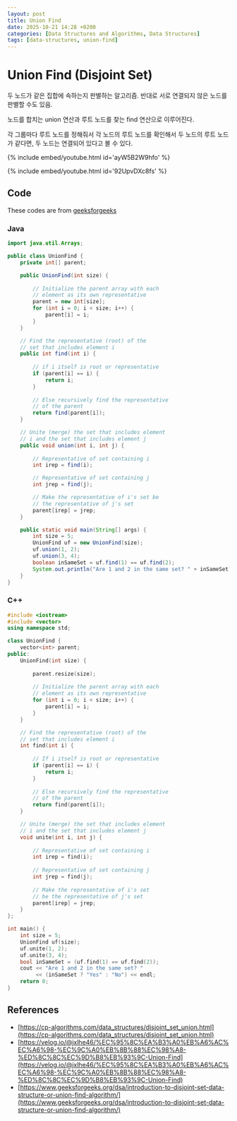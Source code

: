 ```yaml
---
layout: post
title: Union Find
date: 2025-10-21 14:28 +0200
categories: [Data Structures and Algorithms, Data Structures]
tags: [data-structures, union-find]
---
```


# Union Find (Disjoint Set)


두 노드가 같은 집합에 속하는지 판별하는 알고리즘. 반대로 서로 연결되지 않은 노드를 판별할 수도 있음.

노드를 합치는 union 연산과 루트 노드를 찾는 find 연산으로 이루어진다. 

각 그룹마다 루트 노드를 정해줘서 각 노드의 루트 노드를 확인해서 두 노드의 루트 노드가 같다면, 두 노드는 연결되어 있다고 볼 수 있다.


{% include embed/youtube.html id='ayW5B2W9hfo' %}

{% include embed/youtube.html id='92UpvDXc8fs' %}


## Code

These codes are from [geeksforgeeks](https://www.geeksforgeeks.org/dsa/introduction-to-disjoint-set-data-structure-or-union-find-algorithm/)

### Java

```java
import java.util.Arrays;

public class UnionFind {
    private int[] parent;

    public UnionFind(int size) {
      
        // Initialize the parent array with each 
        // element as its own representative
        parent = new int[size];
        for (int i = 0; i < size; i++) {
            parent[i] = i;
        }
    }

    // Find the representative (root) of the 
    // set that includes element i
    public int find(int i) {
      
        // if i itself is root or representative
        if (parent[i] == i) {
            return i;
        }
      
        // Else recursively find the representative
        // of the parent 
        return find(parent[i]);
    }

    // Unite (merge) the set that includes element 
    // i and the set that includes element j
    public void union(int i, int j) {
      
        // Representative of set containing i
        int irep = find(i);

        // Representative of set containing j
        int jrep = find(j);

        // Make the representative of i's set be 
        // the representative of j's set
        parent[irep] = jrep;
    }

    public static void main(String[] args) {
        int size = 5;
        UnionFind uf = new UnionFind(size);
        uf.union(1, 2);
        uf.union(3, 4);
        boolean inSameSet = uf.find(1) == uf.find(2);
        System.out.println("Are 1 and 2 in the same set? " + inSameSet);
    }
}
```

### C++

```c++
#include <iostream>
#include <vector>
using namespace std;

class UnionFind {
    vector<int> parent;
public:
    UnionFind(int size) {
      
        parent.resize(size);
      
        // Initialize the parent array with each 
        // element as its own representative
        for (int i = 0; i < size; i++) {
            parent[i] = i;
        }
    }

    // Find the representative (root) of the
    // set that includes element i
    int find(int i) {
      
        // If i itself is root or representative
        if (parent[i] == i) {
            return i;
        }
      
        // Else recursively find the representative 
        // of the parent
        return find(parent[i]);
    }

    // Unite (merge) the set that includes element 
    // i and the set that includes element j
    void unite(int i, int j) {
      
        // Representative of set containing i
        int irep = find(i);
      
        // Representative of set containing j
        int jrep = find(j);
       
        // Make the representative of i's set
        // be the representative of j's set
        parent[irep] = jrep;
    }
};

int main() {
    int size = 5;
    UnionFind uf(size);
    uf.unite(1, 2);
    uf.unite(3, 4);
    bool inSameSet = (uf.find(1) == uf.find(2));
    cout << "Are 1 and 2 in the same set? " 
         << (inSameSet ? "Yes" : "No") << endl;
    return 0;
}
```


## References

* [https://cp-algorithms.com/data_structures/disjoint_set_union.html](https://cp-algorithms.com/data_structures/disjoint_set_union.html)
* [https://velog.io/@jxlhe46/%EC%95%8C%EA%B3%A0%EB%A6%AC%EC%A6%98-%EC%9C%A0%EB%8B%88%EC%98%A8-%ED%8C%8C%EC%9D%B8%EB%93%9C-Union-Find](https://velog.io/@jxlhe46/%EC%95%8C%EA%B3%A0%EB%A6%AC%EC%A6%98-%EC%9C%A0%EB%8B%88%EC%98%A8-%ED%8C%8C%EC%9D%B8%EB%93%9C-Union-Find)
* [https://www.geeksforgeeks.org/dsa/introduction-to-disjoint-set-data-structure-or-union-find-algorithm/](https://www.geeksforgeeks.org/dsa/introduction-to-disjoint-set-data-structure-or-union-find-algorithm/)
